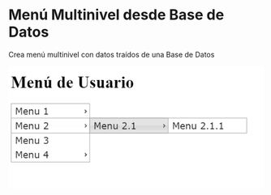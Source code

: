 # Menú Multinivel desde Base de Datos
Crea menú multinivel con datos traídos de una Base de Datos

![ScreenShot](menuDemo.png)
